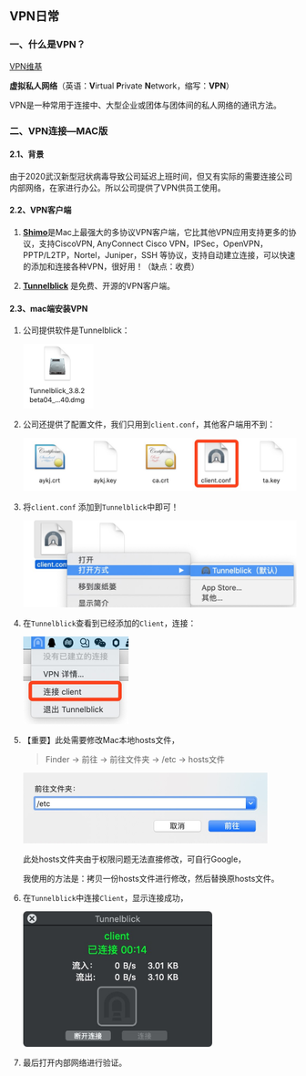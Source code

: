 ## VPN日常



### 一、什么是VPN？

[VPN维基](https://zh.wikipedia.org/wiki/虛擬私人網路)

**虚拟私人网络**（英语：**V**irtual **P**rivate **N**etwork，缩写：**VPN**）

VPN是一种常用于连接中、大型企业或团体与团体间的私人网络的通讯方法。



### 二、VPN连接—MAC版

#### 2.1、背景

​		由于2020武汉新型冠状病毒导致公司延迟上班时间，但又有实际的需要连接公司内部网络，在家进行办公。所以公司提供了VPN供员工使用。

#### 2.2、VPN客户端

1. [**Shimo**](https://www.shimovpn.com/)是Mac上最强大的多协议VPN客户端，它比其他VPN应用支持更多的协议，支持CiscoVPN, AnyConnect Cisco VPN，IPSec，OpenVPN，PPTP/L2TP，Nortel，Juniper，SSH 等协议，支持自动建立连接，可以快速的添加和连接各种VPN，很好用！（缺点：收费）

2. [**Tunnelblick**](https://tunnelblick.net/) 是免费、开源的VPN客户端。

#### 2.3、mac端安装VPN

1. 公司提供软件是Tunnelblick：

   <img src="media_VPN/Tunnelblick.jpg" style="zoom:50%;" />

2. 公司还提供了配置文件，我们只用到`client.conf`，其他客户端用不到：

   ![](media_VPN/Config.jpg)

3. 将`client.conf` 添加到`Tunnelblick`中即可！

   <img src="media_VPN/addConfig.jpg" style="zoom:50%;" />

4. 在`Tunnelblick`查看到已经添加的`Client`，连接：

   <img src="media_VPN/showClient.jpg" style="zoom:50%;" />

5. 【重要】此处需要修改Mac本地hosts文件，

   > Finder -> 前往 -> 前往文件夹 -> /etc -> hosts文件

   <img src="media_VPN/finder.jpg" style="zoom:50%;" />

   此处hosts文件夹由于权限问题无法直接修改，可自行Google，

   我使用的方法是：拷贝一份hosts文件进行修改，然后替换原hosts文件。

6. 在`Tunnelblick`中连接`Client`，显示连接成功，

   <img src="media_VPN/success.jpg" style="zoom: 67%;" />

7. 最后打开内部网络进行验证。